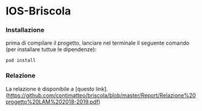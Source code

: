# IOS-Briscola


### Installazione

prima di compilare il progetto, lanciare nel terminale il seguente comando (per installare tuttue le dipendenze):

`pod install`


### Relazione

La relazione è disponibile a [questo link].(https://github.com/contimatteo/briscola/blob/master/Report/Relazione%20progetto%20LAM%202018-2019.pdf)
